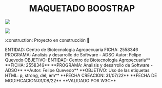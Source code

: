 <h1 align="center">MAQUETADO BOOSTRAP</h1>
 <p align="left">
   <img src="https://img.shields.io/badge/STATUS-EN%20DESAROLLO-green">
   </p>
   <p>
   <img src="https://img.shields.io/badge/CONTENIDO-BOOSTRAP-BLUE">
   </p>
   :construction: Proyecto en construcción 🚧
<P>ENTIDAD: Centro de Biotecnologia Agropecuaria FICHA: 2558346 PROGRAMA: Analisis y desarrollo de Software - ADSO Autor: Felipe Quevedo OBJETIVO:
ENTIDAD: Centro de Biotecnologia Agropecuaria**
  **FICHA: 2558346**
  **PROGRAMA: Analisis y desarrollo de Software - ADSO**
  **Autor: Felipe Quevedo**
  **OBJETIVO: Uso de las etiquetas HTML: p, strong, del, em**
  **FECHA CREACION: 31/07/22**
  **FECHA DE MODIFICACION:01/08/22**
  **VALIDADO POR W3C** 
